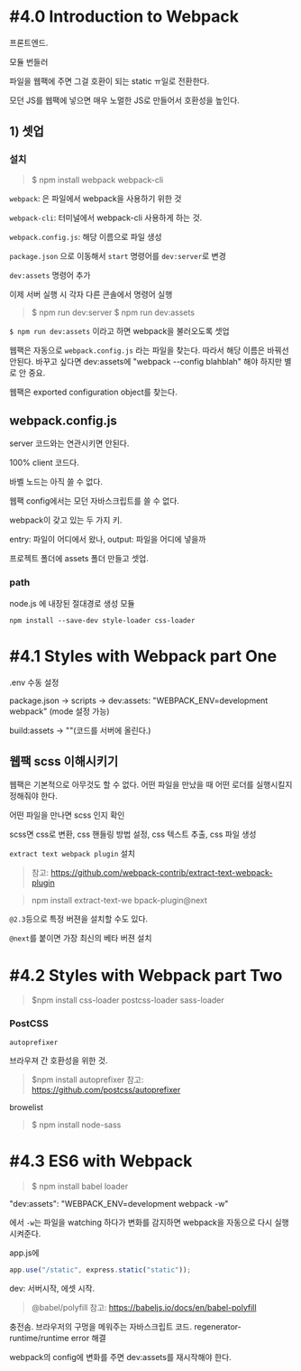 # #4.0 Introduction to Webpack

프론트엔드.

모듈 번들러

파일을 웹팩에 주면 그걸 호환이 되는 static ㅠ일로 전환한다.

모던 JS를 웹팩에 넣으면 매우 노멀한 JS로 만들어서 호환성을 높인다.

## 1) 셋업

### 설치 

> $ npm install webpack webpack-cli

`webpack`: 은 파일에서 webpack을 사용하기 위한 것

`webpack-cli`: 터미널에서 webpack-cli 사용하게 하는 것.

`webpack.config.js`: 해당 이름으로 파일 생성

`package.json` 으로 이동해서 `start` 명령어를 `dev:server`로 변경

`dev:assets` 명령어 추가

이제 서버 실행 시 각자 다른 콘솔에서 명령어 실행

> $ npm run dev:server
> $ npm run dev:assets

`$ npm run dev:assets` 이라고 하면 webpack을 불러오도록 셋업

웹팩은 자동으로 `webpack.config.js` 라는 파일을 찾는다. 따라서 해당 이름은 바꿔선 안된다. 바꾸고 싶다면 dev:assets에 "webpack --config blahblah" 해야 하지만 별로 안 중요.

웹팩은 exported configuration object를 찾는다.

## webpack.config.js

server 코드와는 연관시키면 안된다. 

100% client 코드다.

바벨 노드는 아직 쓸 수 없다.

웹팩 config에서는 모던 자바스크립트를 쓸 수 없다.

webpack이 갖고 있는 두 가지 키.

entry: 파일이 어디에서 왔나, output: 파일을 어디에 넣을까

프로젝트 폴더에 assets 폴더 만들고 셋업.

### path

node.js 에 내장된 절대경로 생성 모듈

`npm install --save-dev style-loader css-loader`

# #4.1 Styles with Webpack part One

.env 수동 설정

package.json -> scripts -> dev:assets: "WEBPACK_ENV=development webpack" (mode 설정 가능)

build:assets -> ""(코드를 서버에 올린다.)

## 웹팩 scss 이해시키기

웹팩은 기본적으로 아무것도 할 수 없다. 어떤 파일을 만났을 때 어떤 로더를 실행시킬지 정해줘야 한다.

어떤 파일을 만나면 scss 인지 확인

scss면 css로 변환, css 핸들링 방법 설정, css 텍스트 추출, css 파일 생성

`extract text webpack plugin` 설치

> 참고: https://github.com/webpack-contrib/extract-text-webpack-plugin

> npm install extract-text-we
bpack-plugin@next

`@2.3`등으로 특정 버젼을 설치할 수도 있다.

`@next`를 붙이면 가장 최신의 베타 버젼 설치

# #4.2 Styles with Webpack part Two

> $npm install css-loader postcss-loader sass-loader

### PostCSS

`autoprefixer`

브라우져 간 호환성을 위한 것.

> $npm install autoprefixer
> 참고: https://github.com/postcss/autoprefixer

browelist

> $ npm install node-sass

# #4.3 ES6 with Webpack

> $ npm install babel loader

"dev:assets": "WEBPACK_ENV=development webpack -w"

에서 `-w`는 파일을 watching 하다가 변화를 감지하면 webpack을 자동으로 다시 실행시켜준다.

app.js에
```js
app.use("/static", express.static("static"));
```

dev: 서버시작, 에셋 시작.

> @babel/polyfill
> 참고: https://babeljs.io/docs/en/babel-polyfill

충전솜. 브라우저의 구멍을 메워주는 자바스크립트 코드. regenerator-runtime/runtime error 해결

webpack의 config에 변화를 주면 dev:assets를 재시작해야 한다.
